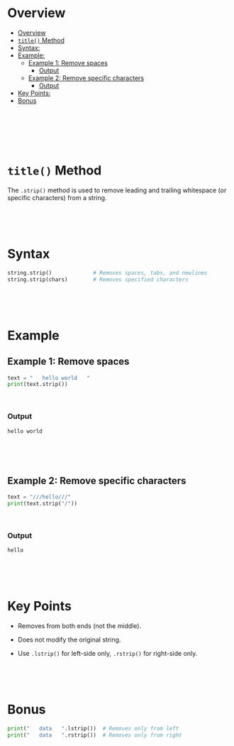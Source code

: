 # Overview

- [Overview](#overview)
- [`title()` Method](#title-method)
- [Syntax:](#syntax)
- [Example:](#example)
  - [Example 1: Remove spaces](#example-1-remove-spaces)
    - [Output](#output)
  - [Example 2: Remove specific characters](#example-2-remove-specific-characters)
    - [Output](#output-1)
- [Key Points:](#key-points)
- [Bonus](#bonus)

&nbsp;

&nbsp;

&nbsp;

# `title()` Method

The `.strip()` method is used to remove leading and trailing whitespace (or specific characters) from a string.

&nbsp;

&nbsp;

# Syntax

```python
string.strip()             # Removes spaces, tabs, and newlines
string.strip(chars)        # Removes specified characters
```

&nbsp;

&nbsp;

# Example

## Example 1: Remove spaces

```py
text = "   hello world   "
print(text.strip())
```

&nbsp;

### Output

```md
hello world
```

&nbsp;

&nbsp;

## Example 2: Remove specific characters

```py
text = "///hello///"
print(text.strip("/"))
```

&nbsp;

### Output

```md
hello
```

&nbsp;

&nbsp;

# Key Points

- Removes from both ends (not the middle).

- Does not modify the original string.

- Use `.lstrip()` for left-side only, `.rstrip()` for right-side only.

&nbsp;

&nbsp;

# Bonus

```py
print("   data   ".lstrip())  # Removes only from left
print("   data   ".rstrip())  # Removes only from right
```

&nbsp;

&nbsp;

&nbsp;

&nbsp;

&nbsp;

&nbsp;
